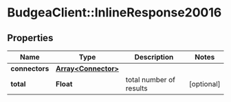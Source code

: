 # BudgeaClient::InlineResponse20016

## Properties
Name | Type | Description | Notes
------------ | ------------- | ------------- | -------------
**connectors** | [**Array&lt;Connector&gt;**](Connector.md) |  | 
**total** | **Float** | total number of results | [optional] 


